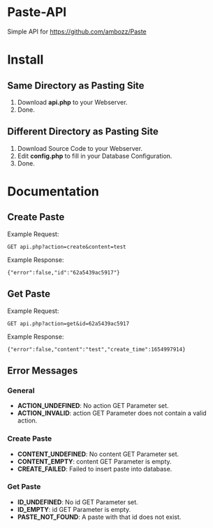 # Paste-API
Simple API for https://github.com/ambozz/Paste

# Install 

## Same Directory as Pasting Site
1. Download **api.php** to your Webserver.
2. Done.

## Different Directory as Pasting Site
1. Download Source Code to your Webserver.
2. Edit **config.php** to fill in your Database Configuration.
5. Done.

# Documentation

## Create Paste
Example Request:
```
GET api.php?action=create&content=test
```

Example Response:
```
{"error":false,"id":"62a5439ac5917"}
```

## Get Paste
Example Request:
```
GET api.php?action=get&id=62a5439ac5917
```

Example Response:
```
{"error":false,"content":"test","create_time":1654997914}
```

## Error Messages

### General
- **ACTION_UNDEFINED**: No action GET Parameter set.
- **ACTION_INVALID**: action GET Parameter does not contain a valid action.

### Create Paste
- **CONTENT_UNDEFINED**: No content GET Parameter set.
- **CONTENT_EMPTY**: content GET Parameter is empty.
- **CREATE_FAILED**: Failed to insert paste into database.

### Get Paste
- **ID_UNDEFINED**: No id GET Parameter set.
- **ID_EMPTY**: id GET Parameter is empty.
- **PASTE_NOT_FOUND**: A paste with that id does not exist.
